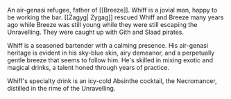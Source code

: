 An air-genasi refugee, father of [[Breeze]]. Whiff is a jovial man, happy to be working the bar. [[Zagyg| Zygag]] rescued Whiff and Breeze many years ago while Breeze was still young while they were still escaping the Unravelling. They were caught up with Gith and Slaad pirates.

Whiff is a seasoned bartender with a calming presence. His air-genasi heritage is evident in his sky-blue skin, airy demeanor, and a perpetually gentle breeze that seems to follow him. He's skilled in mixing exotic and magical drinks, a talent honed through years of practice.


Whiff's specialty drink is an icy-cold Absinthe cocktail, the Necromancer, distilled in the rime of the Unravelling.